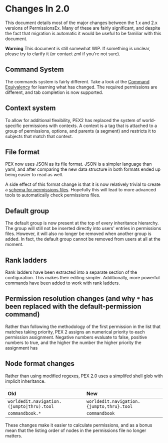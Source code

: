 # Changes In 2.0

This document details most of the major changes between the 1.x and 2.x versions of PermissionsEx. Many of these are fairly significant, and despite the fact that migration is automatic it would be useful to be familiar with this document.

**Warning** This document is still somewhat WIP. If something is unclear, please try to clarify it \(or contact zml if you're not sure\).

## Command System

The commands system is fairly different. Take a look at the [Command Equivalency](command-equivalency.md) for learning what has changed. The required permissions are different, and tab completion is now supported.

## Context system

To allow for additional flexibility, PEX2 has replaced the system of world-specific permissions with contexts. A context is a tag that is attached to a group of permissions, options, and parents \(a segment\) and restricts it to subjects that match that context.

## File format

PEX now uses JSON as its file format. JSON is a simpler language than yaml, and after comparing the new data structure in both formats ended up being easier to read as well.

A side effect of this format change is that it is now relatively trivial to create a [schema for permissions files](https://github.com/PEXPlugins/PermissionsEx/blob/master/etc/permissions-schema.json). Hopefully this will lead to more advanced tools to automatically check permissions files.

## Default group

The default group is now present at the top of every inheritance hierarchy. The group will still not be inserted directly into users' entries in permissions files. However, it will also no longer be removed when another group is added. In fact, the default group cannot be removed from users at all at the moment.

## Rank ladders

Rank ladders have been extracted into a separate section of the configuration. This makes their editing simpler. Additionally, more powerful commands have been added to work with rank ladders.

## Permission resolution changes \(and why `*` has been replaced with the default-permission command\)

Rather than following the methodology of the first permission in the list that matches taking priority, PEX 2 assigns an numerical priority to each permission assignment. Negative numbers evaluate to false, positive numbers to true, and the higher the number the higher priority the assignment has

## Node format changes

Rather than using modified regexes, PEX 2.0 uses a simplifed shell glob with implicit inheritance.

| Old | New |
| :--- | :--- |
| `worldedit.navigation.(jumpto\|thru).tool` | `worldedit.navigation.{jumpto,thru}.tool` |
| `commandbook.*` | `commandbook` |

These changes make it easier to calculate permissions, and as a bonus mean that the listing order of nodes in the permissions file no longer matters.

